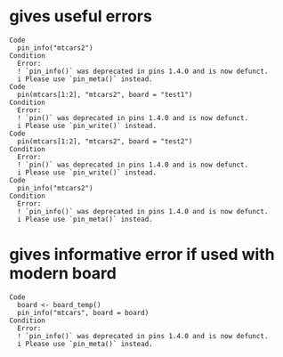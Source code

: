 # gives useful errors

    Code
      pin_info("mtcars2")
    Condition
      Error:
      ! `pin_info()` was deprecated in pins 1.4.0 and is now defunct.
      i Please use `pin_meta()` instead.
    Code
      pin(mtcars[1:2], "mtcars2", board = "test1")
    Condition
      Error:
      ! `pin()` was deprecated in pins 1.4.0 and is now defunct.
      i Please use `pin_write()` instead.
    Code
      pin(mtcars[1:2], "mtcars2", board = "test2")
    Condition
      Error:
      ! `pin()` was deprecated in pins 1.4.0 and is now defunct.
      i Please use `pin_write()` instead.
    Code
      pin_info("mtcars2")
    Condition
      Error:
      ! `pin_info()` was deprecated in pins 1.4.0 and is now defunct.
      i Please use `pin_meta()` instead.

# gives informative error if used with modern board

    Code
      board <- board_temp()
      pin_info("mtcars", board = board)
    Condition
      Error:
      ! `pin_info()` was deprecated in pins 1.4.0 and is now defunct.
      i Please use `pin_meta()` instead.

